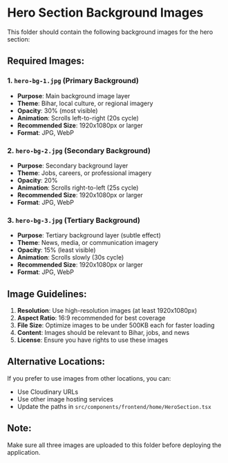 # Hero Section Background Images

This folder should contain the following background images for the hero section:

## Required Images:

### 1. `hero-bg-1.jpg` (Primary Background)
- **Purpose**: Main background image layer
- **Theme**: Bihar, local culture, or regional imagery
- **Opacity**: 30% (most visible)
- **Animation**: Scrolls left-to-right (20s cycle)
- **Recommended Size**: 1920x1080px or larger
- **Format**: JPG, WebP

### 2. `hero-bg-2.jpg` (Secondary Background)
- **Purpose**: Secondary background layer
- **Theme**: Jobs, careers, or professional imagery
- **Opacity**: 20%
- **Animation**: Scrolls right-to-left (25s cycle)
- **Recommended Size**: 1920x1080px or larger
- **Format**: JPG, WebP

### 3. `hero-bg-3.jpg` (Tertiary Background)
- **Purpose**: Tertiary background layer (subtle effect)
- **Theme**: News, media, or communication imagery
- **Opacity**: 15% (least visible)
- **Animation**: Scrolls slowly (30s cycle)
- **Recommended Size**: 1920x1080px or larger
- **Format**: JPG, WebP

## Image Guidelines:

1. **Resolution**: Use high-resolution images (at least 1920x1080px)
2. **Aspect Ratio**: 16:9 recommended for best coverage
3. **File Size**: Optimize images to be under 500KB each for faster loading
4. **Content**: Images should be relevant to Bihar, jobs, and news
5. **License**: Ensure you have rights to use these images

## Alternative Locations:

If you prefer to use images from other locations, you can:
- Use Cloudinary URLs
- Use other image hosting services
- Update the paths in `src/components/frontend/home/HeroSection.tsx`

## Note:

Make sure all three images are uploaded to this folder before deploying the application.

